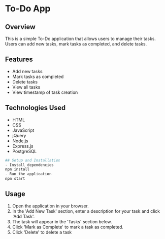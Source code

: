 # To-Do App
## Overview
This is a simple To-Do application that allows users to manage their tasks. Users can add new tasks, mark tasks as completed, and delete tasks.

## Features
- Add new tasks
- Mark tasks as completed
- Delete tasks
- View all tasks
- View timestamp of task creation
## Technologies Used
- HTML
- CSS
- JavaScript
- jQuery
- Node.js
- Express.js
- PostgreSQL
```bash
## Setup and Installation
- Install dependencies
npm install
- Run the application
npm start
```
## Usage
1. Open the application in your browser.
2. In the 'Add New Task' section, enter a description for your task and click 'Add Task'.
3. The task will appear in the 'Tasks' section below.
4. Click 'Mark as Complete' to mark a task as completed.
5. Click 'Delete' to delete a task
